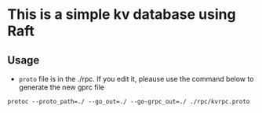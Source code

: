 # This is a simple kv database using Raft 

## Usage

- `proto` file is in the ./rpc. If you edit it, pleause use the command below to generate the new gprc file

```shell
protoc --proto_path=./ --go_out=./ --go-grpc_out=./ ./rpc/kvrpc.proto
```